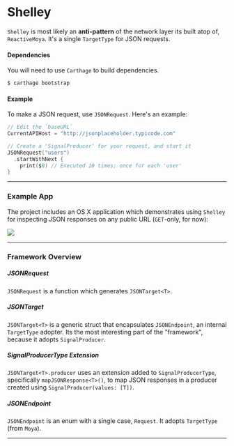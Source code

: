 # Shelley

`Shelley` is most likely an **anti-pattern** of the network layer its built atop of, `ReactiveMoya`. It's a single `TargetType` for JSON requests.

#### Dependencies

You will need to use `Carthage` to build dependencies.

```bash
$ carthage bootstrap
```

#### Example

To make a JSON request, use `JSONRequest`. Here's an example:

```swift
// Edit the `baseURL`
CurrentAPIHost = "http://jsonplaceholder.typicode.com"

// Create a 'SignalProducer' for your request, and start it
JSONRequest("users")
  .startWithNext {
    print($0) // Executed 10 times; once for each 'user'
}
```

<hr/>

### Example App

The project includes an OS X application which demonstrates using `Shelley` for inspecting JSON responses on any public URL (`GET`-only, for now):

![](http://cl.ly/2u2H0l2B0E3b/ShelleyApp.png)

<hr/>

### Framework Overview

##### JSONRequest

`JSONRequest` is a function which generates `JSONTarget<T>`.

##### JSONTarget<T>

`JSONTarget<T>` is a generic struct that encapsulates `JSONEndpoint`, an internal `TargetType` adopter. Its the most interesting part of the "framework", because it adopts `SignalProducer`.

##### SignalProducerType Extension

`JSONTarget<T>.producer` uses an extension added to `SignalProducerType`, specifically `mapJSONResponse<T>()`, to map JSON responses in a producer created using `SignalProducer(values: [T])`.

##### JSONEndpoint

`JSONEndpoint` is an enum with a single case, `Request`. It adopts `TargetType` (from `Moya`).

<hr/>
